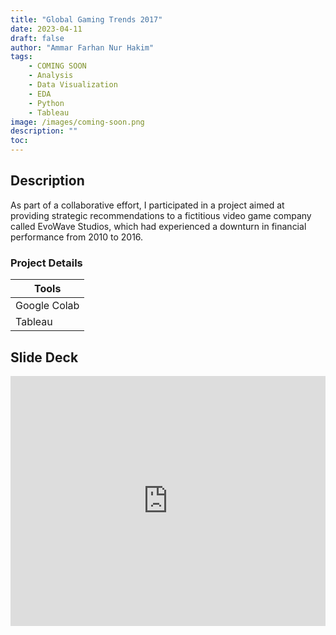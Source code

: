 ```yaml
---
title: "Global Gaming Trends 2017"
date: 2023-04-11
draft: false
author: "Ammar Farhan Nur Hakim"
tags:
    - COMING SOON
    - Analysis
    - Data Visualization
    - EDA
    - Python
    - Tableau
image: /images/coming-soon.png
description: ""
toc:
---
```


## Description

As part of a collaborative effort, I participated in a project aimed at providing strategic recommendations to a fictitious video game company called EvoWave Studios, which had experienced a downturn in financial performance from 2010 to 2016.

### Project Details
| Tools    |
| -------- |
| Google Colab |
| Tableau  |

## Slide Deck

<iframe src="https://docs.google.com/presentation/d/e/2PACX-1vTieBR8CJUdQltrzy2Y37F7-BPckC-90IHF0EVrsnoO2fMhitCGJs5I2c6Xaquxyk_FbttxTDLmee5W/embed?start=false&loop=false&delayms=3000" frameborder="0" width="100%" height="400" allowfullscreen="true" mozallowfullscreen="true" webkitallowfullscreen="true"></iframe>